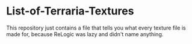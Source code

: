 # List-of-Terraria-Textures
This repository just contains a file that tells you what every texture file is made for, because ReLogic was lazy and didn't name anything.
